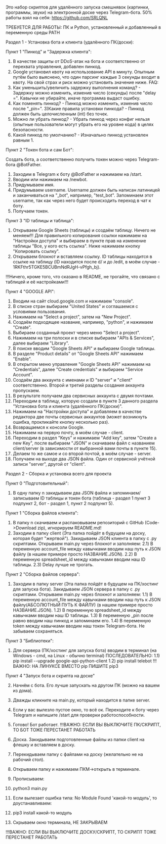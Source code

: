 Это набор скриптов для удалённого запуска смешнявок (картинки, программы, звуки) на электронной доске через Telegram-бота.
50% работы взял на себя: https://github.com/SRLQNL

ТРЕБУЕТСЯ ДЛЯ РАБОТЫ: ПК и Python, установленный и добавленный в переменную среды PATH

Раздел 1 - Установка бота и клиента (удалённого ПК/доски):

Пункт 1 "Пинкод" и "Задержка клиента":

1) В качестве защиты от DDoS-атак на бота и соответственно от перехвата управления, добавлен пинкод.
2) Google установил квоту на использование API в минуту. Опытным путём было выяснено, что один парсинг каждые 3 секунды входит в квоту. На свой страх и риск можно установить значение ниже.
FAQ:
1) Как уменьшить/увеличить задержку выполнения команд? - Задержку можно изменить, изменив число (секунды) после "delay =". Кавычки не убирайте, иначе программа выдаст ошибку.
2) Как поменять пинкод? - Пинкод можно изменить, изменив число после "_pin=".
3)Какие правила установки пинкода? - Пинкод должен быть целочисленным (int) без точек.
4) Можно ли убрать пинкод? - Убрать пинкод через конфиг нельзя (опытные пользователи могут убрать его на уровне кода) в целях безопасности.
5) Какой пинкод по умолчанию? - Изначально пинкод установлен равным 1.

Пункт 2 "Токен бота и сам Бот":

Создать бота, а соответственно получить токен можно через Telegram-бота @BotFather.

1) Заходим в Telegram к боту @BotFather и нажимаем на /start.
2) Вводим или нажимаем на /newbot.
3) Придумываем имя.
3) Придумываем username. Username должен быть написан латиницей и заканчиваться на "_bot", например, "test_bot". Запоминаем этот username, так как через него будет происходить переход в чат к боту.
4) Получаем токен.

Пункт 3 "ID таблицы и таблица":

1) Открываем Google Sheets (таблицы) и создаём таблицу. Ничего не меняем!!! Для правильного копирования ссылки нажимаем на "Настройки доступа" и выбираем в пункте прав на изменение таблицы "Все, у кого есть ссылка". Ниже нажимаем кнопку "Копировать ссылку".
2) Открываем блокнот и вставляем ссылку. ID таблицы находится в ссылке на таблицу (ID находится после d/ и до /edit, в моём случае - 1RKFthr5TGKE5BCUBmNdRJgH-vPfgh_bj).

!!!Ничего, кроме того, что сказано в README, не трогайте, что связано с таблицей и её настройками!!!

Пункт 4 "GOOGLE API":

1) Входим на сайт cloud.google.com и нажимаем "console".
2) В списке стран выбираем "United States" и соглашаемся с условиями пользования.
3) Нажимаем на "Select a project", затем на "New Project".
4) Создаём подходящее название, например, "python", и нажимаем "Create".
5) Выбираем созданный проект через меню "Select a project".
6) Нажимаем на три полоски и в списке выбираем "APIs & Services", далее выбираем "Library".
7) В поиске вводим "Google Sheets API" и выбираем Google таблицы.
8) В разделе "Product details" от "Google Sheets API" нажимаем "Enable".
9) В открытом меню управления "Google Sheets API" нажимаем на "Credentials", далее "Create credentials" и выбираем "Service Account".
10) Создаём два аккаунта с именами и ID "server" и "client" соответственно. Второй и третий разделы создания аккаунта пропускаем.
11) В результате получаем два сервисных аккаунта с двумя почтами.
12) Переходим в таблицу, которую создали в пункте 3 данного раздела "Установка бота и клиента (удалённого ПК/доски)".
13) Нажимаем на "Настройки доступа" и добавляем в качестве редактора две почты сервисных аккаунтов (может возникнуть ошибка, прокликайте кнопку несколько раз).
14) Возвращаемся к консоли Google.
15) Нажимаем на первую почту, в моём случае - client.
16) Переходим в раздел "Keys" и нажимаем "Add key", затем "Create a new Key", после выбираем "JSON" и скачиваем файл с названием client/server (в зависимости от выбранной вами почты в пункте 15).
17) Делаем то же самое и со второй почтой, в моём случае - server.
18) Получаем на выходе два JSON файла. Один от сервисной учётной записи "server", другой от "client".


Раздел 2 - Сборка и установка всего для проекта

Пункт 0 "Подготовительный":

1) В одну папку n закидываем два JSON файла и запоминаем/записываем ID таблицы и токен бота (таблица - раздел 1 пункт 3 подпункт 2, бот - раздел 1, пункт 2 подпункт 5).

Пункт 1 "Сборка файлов клиента":

1) В папку n скачиваем и распаковываем репозиторий с GitHub (Code->Download zip), игнорируем README.md!
2) Заходим в папку client (Эта папка пойдёт в будущем на доску, которая будет "жертвой"). Закидываем JSON клиента в папку с .py скриптами. Открываем main.py через блокнот и заполняем:
2.1) В переменную account_file между кавычками вводим наш путь к JSON файлу (в нашем примере просто НАЗВАНИЕ.JSON).
2.2) В переменную spreadsheet_id между кавычками вводим наш ID таблицы.
2.3) Delay лучше не трогать.

Пункт 2 "Сборка файлов сервера":

1) Заходим в папку server (Эта папка пойдёт в будущем на ПК/хостинг для запуска бота). Закидываем JSON сервера в папку с .py скриптами. Открываем main.py через блокнот и заполняем:
1.1) В переменную account_file между кавычками вводим наш путь к JSON файлу(АБСОЛЮТНЫЙ ПУТЬ К ФАЙЛУ) (в нашем примере просто НАЗВАНИЕ.JSON).
1.2) В переменную spreadsheet_id между кавычками вводим наш ID таблицы.
1.3) В переменную _pin после равно вводим наш пинкод и запоминаем его.
1.4) В переменную token между кавычками вводим наш токен Telegram-бота.
Не забываем сохраняться.

Пункт 3 "Библиотеки":

1) Для сервера (ПК/хостинг для запуска бота) вводим в терминал (на Windows - cmd, на Linux - обычно terminal) ПОСЛЕДОВАТЕЛЬНО:
1.1) pip install --upgrade google-api-python-client
1.2) pip install telebot
!!!ВАЖНО: НА ЛИНУКСЕ ВМЕСТО pip ПИШИТЕ pip3

Пункт 4 "Запуск бота и скрипта на доске"

2) Начнём с бота. Его лучше запускать на другом ПК (можно на вашем из дома).
3) Дважды кликните на main.py, который находится в папке server.
3) Если у вас вылезло пустое окно, то всё ок. Переходите к боту через Telegram и напишите /start для проверки работоспособности.
4) Готово! Бот работает.
!!!ВАЖНО: ЕСЛИ ВЫ ВЫКЛЮЧИТЕ ПК/СКРИПТ, ТО БОТ ТОЖЕ ПЕРЕСТАНЕТ РАБОТАТЬ

1) Доска. Закидываем подготовленные файлы из папки client на флешку и вставляем в доску.
2) Перекидываем папку с файлами на доску (желательно не на рабочий стол).
3) Открываем папку и нажимаем ПКМ->открыть в терминале.
4) Прописываем:
6) python3 main.py
7) Если вылезает ошибка типа: No Module Found 'какой-то модуль', то доустанавливаем:
8) pip3 install какой-то модуль
9) Скрываем окно терминала, НЕ ЗАКРЫВАЕМ

!!!ВАЖНО: ЕСЛИ ВЫ ВЫКЛЮЧИТЕ ДОСКУ/СКРИПТ, ТО СКРИПТ ТОЖЕ ПЕРЕСТАНЕТ РАБОТАТЬ
